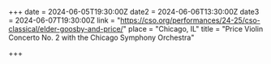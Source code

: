+++ date = 2024-06-05T19:30:00Z date2 = 2024-06-06T13:30:00Z date3 = 2024-06-07T19:30:00Z link = "https://cso.org/performances/24-25/cso-classical/elder-goosby-and-price/" place = "Chicago, IL" title = "Price Violin Concerto No. 2 with the Chicago Symphony Orchestra"

+++

